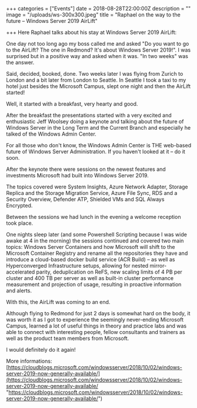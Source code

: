 +++
categories = ["Events"]
date = 2018-08-28T22:00:00Z
description = ""
image = "/uploads/ws-300x300.jpeg"
title = "Raphael on the way to the future – Windows Server 2019 AirLift"

+++
Here Raphael talks about his stay at Windows Server 2019 AirLift:

One day not too long ago my boss called me and asked "Do you want to go to the AirLift? The one in Redmond? It's about Windows Server 2019!". I was surprised but in a positive way and asked when it was. "In two weeks" was the answer.

Said, decided, booked, done. Two weeks later I was flying from Zurich to London and a bit later from London to Seattle. In Seattle I took a taxi to my hotel just besides the Microsoft Campus, slept one night and then the AirLift started!

Well, it started with a breakfast, very hearty and good.

After the breakfast the presentations started with a very excited and enthusiastic Jeff Woolsey doing a keynote and talking about the future of Windows Server in the Long Term and the Current Branch and especially he talked of the Windows Admin Center.

For all those who don't know, the Windows Admin Center is THE web-based future of Windows Server Administration. If you haven't looked at it – do it soon.

After the keynote there were sessions on the newest features and investments Microsoft had built into Windows Server 2019.

The topics covered were System Insights, Azure Network Adapter, Storage Replica and the Storage Migration Service, Azure File Sync, RDS and a Security Overview, Defender ATP, Shielded VMs and SQL Always Encrypted.

Between the sessions we had lunch in the evening a welcome reception took place.

One nights sleep later (and some Powershell Scripting because I was wide awake at 4 in the morning) the sessions continued and covered two main topics: Windows Server Containers and how Microsoft will shift to the Microsoft Container Registry and rename all the repositories they have and introduce a cloud-based docker build service (ACR Build) – as well as Hyperconverged Infrastructure setups,  allowing for nested mirror-accelerated parity, deduplication on ReFS, new scaling limits of 4 PB per cluster and 400 TB per server as well as built-in cluster performance measurement and projection of usage, resulting in proactive information and alerts.

With this, the AirLift was coming to an end.

Although flying to Redmond for just 2 days is somewhat hard on the body, it was worth it as I got to experience the seemingly never-ending Microsoft Campus, learned a lot of useful things in theory and practice labs and was able to connect with interesting people, fellow consultants and trainers as well as the product team members from Microsoft.

I would definitely do it again!

More informations: [https://cloudblogs.microsoft.com/windowsserver/2018/10/02/windows-server-2019-now-generally-available/](https://cloudblogs.microsoft.com/windowsserver/2018/10/02/windows-server-2019-now-generally-available/ "https://cloudblogs.microsoft.com/windowsserver/2018/10/02/windows-server-2019-now-generally-available/")